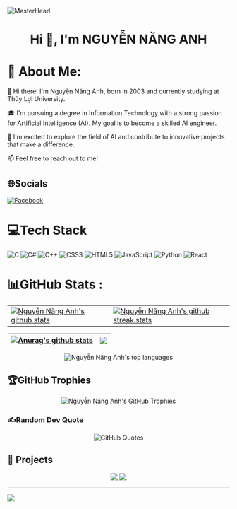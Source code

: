 
![MasterHead](https://firebasestorage.googleapis.com/v0/b/flexi-coding.appspot.com/o/dempgi7-520f8d5f-63d4-4453-8822-dbc149ae27f8.gif?alt=media&token=91c0c7b2-93c3-4029-b011-1a8703c5730d)
<h1 align="center">Hi 👋, I'm NGUYỄN NĂNG ANH</h1>

# 💫 About Me:
👋 Hi there! I'm Nguyễn Năng Anh, born in 2003 and currently studying at Thủy Lợi University. 

🎓 I'm pursuing a degree in Information Technology with a strong passion for Artificial Intelligence (AI). My goal is to become a skilled AI engineer.

🚀 I'm excited to explore the field of AI and contribute to innovative projects that make a difference. 

📫 Feel free to reach out to me!

## 🌐Socials
[![Facebook](https://img.shields.io/badge/Facebook-%231877F2.svg?logo=Facebook&logoColor=white)](https://facebook.com/https://www.facebook.com/profile.php?id=100035191161128&mibextid=ZbWKwL) 

# 💻Tech Stack
![C](https://img.shields.io/badge/c-%2300599C.svg?style=flat&logo=c&logoColor=white) ![C#](https://img.shields.io/badge/c%23-%23239120.svg?style=flat&logo=c-sharp&logoColor=white) ![C++](https://img.shields.io/badge/c++-%2300599C.svg?style=flat&logo=c%2B%2B&logoColor=white) ![CSS3](https://img.shields.io/badge/css3-%231572B6.svg?style=flat&logo=css3&logoColor=white) ![HTML5](https://img.shields.io/badge/html5-%23E34F26.svg?style=flat&logo=html5&logoColor=white) ![JavaScript](https://img.shields.io/badge/javascript-%23323330.svg?style=flat&logo=javascript&logoColor=%23F7DF1E) ![Python](https://img.shields.io/badge/python-3670A0?style=flat&logo=python&logoColor=ffdd54) ![React](https://img.shields.io/badge/react-%2320232a.svg?style=flat&logo=react&logoColor=%2361DAFB)
# 📊GitHub Stats :


<table>
  <tr>
    <td>
      <a href="https://github.com/NGUYENNANGANH/Scientific-research-2024">
        <img align="center" src="https://github-readme-stats.vercel.app/api?username=NGUYENNANGANH&theme=radical&hide_border=false&include_all_commits=false&count_private=false" alt="Nguyễn Năng Anh's github stats" />
      </a>
    </td>
    <td>
      <a href="https://github.com/NGUYENNANGANH/Study_OOP">
        <img align="center" src="https://github-readme-streak-stats.herokuapp.com/?user=NGUYENNANGANH&theme=radical&hide_border=false" alt="Nguyễn Năng Anh's github streak stats" />
      </a>
    </td>
  </tr>
</table>

| <a href="https://github.com/anuraghazra/github-readme-stats"><img align="center" src="https://github-readme-stats.vercel.app/api?username=anuraghazra&show_icons=true&include_all_commits=true&theme=buefy&hide_border=true" alt="Anurag's github stats" /></a> | <a href="https://github.com/anuraghazra/github-readme-stats"><img align="center" src="https://github-readme-stats.vercel.app/api/top-langs/?username=anuraghazra&layout=compact&theme=buefy&hide_border=true" /></a> |
| ------------- | ------------- |


<div align="center">
  <img src="https://github-readme-stats.vercel.app/api/top-langs/?username=NGUYENNANGANH&theme=radical&hide_border=false&include_all_commits=false&count_private=false&layout=compact" alt="Nguyễn Năng Anh's top languages" />
</div>


## 🏆GitHub Trophies
<div align="center">
  <img src="https://github-trophies.vercel.app/?username=NGUYENNANGANH&theme=radical&no-frame=false&no-bg=false&margin-w=4" alt="Nguyễn Năng Anh's GitHub Trophies" />
</div>


### ✍️Random Dev Quote
<div align="center">
  <img src="https://quotes-github-readme.vercel.app/api?type=horizontal&theme=tokyonight" alt="GitHub Quotes" />
</div>

## 🚀 Projects

<div align="center">
  <a href="https://github.com/NGUYENNANGANH/Scientific-research-2024">
    <img src="https://github-readme-stats.anuraghazra1.vercel.app/api/pin/?username=NGUYENNANGANH&repo=Scientific-research-2024&theme=radical" />
  </a>
  <a href="https://github.com/NGUYENNANGANH/Study_OOP">
    <img src="https://github-readme-stats.anuraghazra1.vercel.app/api/pin/?username=NGUYENNANGANH&repo=Study_OOP&theme=radical" />
  </a>
</div>


---
[![](https://visitcount.itsvg.in/api?id=NGUYENNANGANH&icon=0&color=0)](https://visitcount.itsvg.in)

